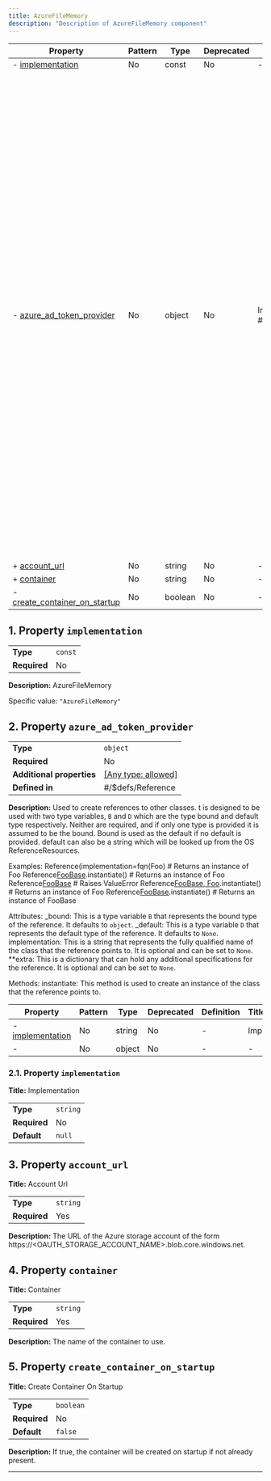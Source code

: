 ```yaml
---
title: AzureFileMemory
description: "Description of AzureFileMemory component"
---
```


| Property                                                       | Pattern | Type    | Deprecated | Definition           | Title/Description                                                                                                                                                                                                                                                                                                                                                                                                                                                                                                                                                                                                                                                                                                                                                                                                                                                                                                                                                                                                                                                                                                                                                                                                                                                                                                                                                                                                                                                                                                                                                                                                                                                                         |
| -------------------------------------------------------------- | ------- | ------- | ---------- | -------------------- | ----------------------------------------------------------------------------------------------------------------------------------------------------------------------------------------------------------------------------------------------------------------------------------------------------------------------------------------------------------------------------------------------------------------------------------------------------------------------------------------------------------------------------------------------------------------------------------------------------------------------------------------------------------------------------------------------------------------------------------------------------------------------------------------------------------------------------------------------------------------------------------------------------------------------------------------------------------------------------------------------------------------------------------------------------------------------------------------------------------------------------------------------------------------------------------------------------------------------------------------------------------------------------------------------------------------------------------------------------------------------------------------------------------------------------------------------------------------------------------------------------------------------------------------------------------------------------------------------------------------------------------------------------------------------------------------- |
| - [implementation](#implementation )                           | No      | const   | No         | -                    | AzureFileMemory                                                                                                                                                                                                                                                                                                                                                                                                                                                                                                                                                                                                                                                                                                                                                                                                                                                                                                                                                                                                                                                                                                                                                                                                                                                                                                                                                                                                                                                                                                                                                                                                                                                                           |
| - [azure_ad_token_provider](#azure_ad_token_provider )         | No      | object  | No         | In #/$defs/Reference | Used to create references to other classes. t is designed to be used with two type variables, \`B\` and \`D\` which are<br />the type bound and default type respectively. Neither are required, and if only one type is provided it is assumed<br />to be the bound. Bound is used as the default if no default is provided. default can also be a string which will be<br />looked up from the OS ReferenceResources.<br /><br />Examples:<br />    Reference(implementation=fqn(Foo)                           # Returns an instance of Foo<br />    Reference[FooBase](implementation=fqn(Foo)).instantiate()   # Returns an instance of Foo<br />    Reference[FooBase](implementation=fqn(Bar))                 # Raises ValueError<br />    Reference[FooBase, Foo]().instantiate()                     # Returns an instance of Foo<br />    Reference[FooBase]().instantiate()                          # Returns an instance of FooBase<br /><br />Attributes:<br />    _bound: This is a type variable \`B\` that represents the bound type of the reference. It defaults to \`object\`.<br />    _default: This is a type variable \`D\` that represents the default type of the reference. It defaults to \`None\`.<br />    implementation: This is a string that represents the fully qualified name of the class that the reference points to. It is optional and can be set to \`None\`.<br />    **extra: This is a dictionary that can hold any additional specifications for the reference. It is optional and can be set to \`None\`.<br /><br />Methods:<br />    instantiate: This method is used to create an instance of the class that the reference points to. |
| + [account_url](#account_url )                                 | No      | string  | No         | -                    | Account Url                                                                                                                                                                                                                                                                                                                                                                                                                                                                                                                                                                                                                                                                                                                                                                                                                                                                                                                                                                                                                                                                                                                                                                                                                                                                                                                                                                                                                                                                                                                                                                                                                                                                               |
| + [container](#container )                                     | No      | string  | No         | -                    | Container                                                                                                                                                                                                                                                                                                                                                                                                                                                                                                                                                                                                                                                                                                                                                                                                                                                                                                                                                                                                                                                                                                                                                                                                                                                                                                                                                                                                                                                                                                                                                                                                                                                                                 |
| - [create_container_on_startup](#create_container_on_startup ) | No      | boolean | No         | -                    | Create Container On Startup                                                                                                                                                                                                                                                                                                                                                                                                                                                                                                                                                                                                                                                                                                                                                                                                                                                                                                                                                                                                                                                                                                                                                                                                                                                                                                                                                                                                                                                                                                                                                                                                                                                               |

## <a name="implementation"></a>1. Property `implementation`

|              |         |
| ------------ | ------- |
| **Type**     | `const` |
| **Required** | No      |

**Description:** AzureFileMemory

Specific value: `"AzureFileMemory"`

## <a name="azure_ad_token_provider"></a>2. Property `azure_ad_token_provider`

|                           |                                                                           |
| ------------------------- | ------------------------------------------------------------------------- |
| **Type**                  | `object`                                                                  |
| **Required**              | No                                                                        |
| **Additional properties** | [[Any type: allowed]](# "Additional Properties of any type are allowed.") |
| **Defined in**            | #/$defs/Reference                                                         |

**Description:** Used to create references to other classes. t is designed to be used with two type variables, `B` and `D` which are
the type bound and default type respectively. Neither are required, and if only one type is provided it is assumed
to be the bound. Bound is used as the default if no default is provided. default can also be a string which will be
looked up from the OS ReferenceResources.

Examples:
    Reference(implementation=fqn(Foo)                           # Returns an instance of Foo
    Reference[FooBase](implementation=fqn(Foo)).instantiate()   # Returns an instance of Foo
    Reference[FooBase](implementation=fqn(Bar))                 # Raises ValueError
    Reference[FooBase, Foo]().instantiate()                     # Returns an instance of Foo
    Reference[FooBase]().instantiate()                          # Returns an instance of FooBase

Attributes:
    _bound: This is a type variable `B` that represents the bound type of the reference. It defaults to `object`.
    _default: This is a type variable `D` that represents the default type of the reference. It defaults to `None`.
    implementation: This is a string that represents the fully qualified name of the class that the reference points to. It is optional and can be set to `None`.
    **extra: This is a dictionary that can hold any additional specifications for the reference. It is optional and can be set to `None`.

Methods:
    instantiate: This method is used to create an instance of the class that the reference points to.

| Property                                                     | Pattern | Type   | Deprecated | Definition | Title/Description |
| ------------------------------------------------------------ | ------- | ------ | ---------- | ---------- | ----------------- |
| - [implementation](#azure_ad_token_provider_implementation ) | No      | string | No         | -          | Implementation    |
| - [](#azure_ad_token_provider_additionalProperties )         | No      | object | No         | -          | -                 |

### <a name="azure_ad_token_provider_implementation"></a>2.1. Property `implementation`

**Title:** Implementation

|              |          |
| ------------ | -------- |
| **Type**     | `string` |
| **Required** | No       |
| **Default**  | `null`   |

## <a name="account_url"></a>3. Property `account_url`

**Title:** Account Url

|              |          |
| ------------ | -------- |
| **Type**     | `string` |
| **Required** | Yes      |

**Description:** The URL of the Azure storage account of the form https://<OAUTH_STORAGE_ACCOUNT_NAME>.blob.core.windows.net.

## <a name="container"></a>4. Property `container`

**Title:** Container

|              |          |
| ------------ | -------- |
| **Type**     | `string` |
| **Required** | Yes      |

**Description:** The name of the container to use.

## <a name="create_container_on_startup"></a>5. Property `create_container_on_startup`

**Title:** Create Container On Startup

|              |           |
| ------------ | --------- |
| **Type**     | `boolean` |
| **Required** | No        |
| **Default**  | `false`   |

**Description:** If true, the container will be created on startup if not already present.

----------------------------------------------------------------------------------------------------------------------------
